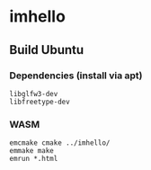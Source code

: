 # imhello

## Build Ubuntu
### Dependencies (install via apt)
```
libglfw3-dev
libfreetype-dev
```

### WASM
```
emcmake cmake ../imhello/
emmake make
emrun *.html
```

